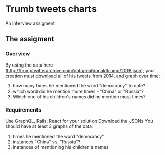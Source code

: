 # Trumb tweets charts
An interview assigment

## The assigment

### Overview

By using the data here (http://trumptwitterarchive.com/data/realdonaldtrump/2018.json),
your creation must download all of his tweets from 2014, and graph over time:
1) how many times he mentioned the word "democracy" to date?
2) which word did he mention more times - "China" or "Russia"?
3) Which one of his children's names did he mention most times?

### Requirements

Use GraphQL, Rails, React for your solution
Download the JSONs
You should have at least 3 graphs of the data:
1) times he mentioned the word "democracy"
2) instances "China" vs. "Russia"?
3) instances of mentioning his children's names

